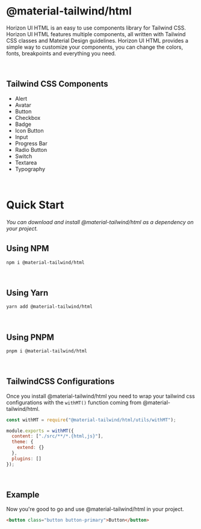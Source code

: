# @material-tailwind/html

Horizon UI HTML is an easy to use components library for Tailwind CSS. Horizon UI HTML features multiple components, all written with Tailwind CSS classes and Material Design guidelines. Horizon UI HTML provides a simple way to customize your components, you can change the colors, fonts, breakpoints and everything you need.

<br />

## Tailwind CSS Components

- Alert
- Avatar
- Button
- Checkbox
- Badge
- Icon Button
- Input
- Progress Bar
- Radio Button
- Switch
- Textarea
- Typography

<br />

# Quick Start

###### You can download and install @material-tailwind/html as a dependency on your project.

## Using NPM

```bash
npm i @material-tailwind/html
```

<br />

## Using Yarn

```bash
yarn add @material-tailwind/html
```

<br />

## Using PNPM

```bash
pnpm i @material-tailwind/html
```

<br />

## TailwindCSS Configurations

Once you install @material-tailwind/html you need to wrap your tailwind css configurations with the `withMT()` function coming from @material-tailwind/html.

```js
const withMT = require("@material-tailwind/html/utils/withMT");

module.exports = withMT({
  content: ["./src/**/*.{html,js}"],
  theme: {
    extend: {}
  },
  plugins: []
});
```

<br />

## Example

Now you're good to go and use @material-tailwind/html in your project.

```html
<button class="button button-primary">Button</button>
```
